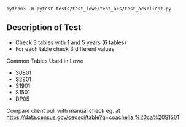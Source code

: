 `python3 -m pytest tests/test_lowe/test_acs/test_acsclient.py`

## Description of Test

- Check 3 tables with 1 and 5 years (6 tables)
- For each table check 3 different values

Common Tables Used in Lowe
- S0801
- S2801
- S1901
- S1501
- DP05

Compare client pull with manual check eg. at https://data.census.gov/cedsci/table?q=coachella,%20ca%20S1501 


